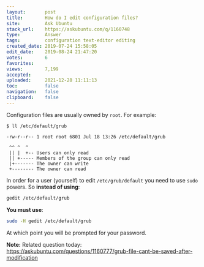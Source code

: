 ```yaml
---
layout:       post
title:        How do I edit configuration files?
site:         Ask Ubuntu
stack_url:    https://askubuntu.com/q/1160748
type:         Answer
tags:         configuration text-editor editing
created_date: 2019-07-24 15:58:05
edit_date:    2019-08-24 21:47:20
votes:        6
favorites:    
views:        7,199
accepted:     
uploaded:     2021-12-28 11:11:13
toc:          false
navigation:   false
clipboard:    false
---
```


Configuration files are usually owned by `root`. For example:

``` 
$ ll /etc/default/grub

```

``` 
-rw-r--r-- 1 root root 6801 Jul 18 13:26 /etc/default/grub

```

``` 
 ^^ ^  ^
 || |  +-- Users can only read
 || +----- Members of the group can only read
 |+------- The owner can write
 +-------- The owner can read

```

In order for a user (yourself) to edit `/etc/grub/default` you need to use `sudo` powers. So **instead of using**:



``` bash
gedit /etc/default/grub

```

**You must use**:



``` bash
sudo -H gedit /etc/default/grub

```

At which point you will be prompted for your password.

**Note:** Related question today: https://askubuntu.com/questions/1160777/grub-file-cant-be-saved-after-modification
